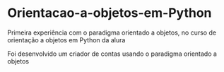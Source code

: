 # Orientacao-a-objetos-em-Python
Primeira experiência com o paradigma orientado a objetos, no curso de orientação a objetos em Python da alura

Foi desenvolvido um criador de contas usando o paradigma orientado a objetos
